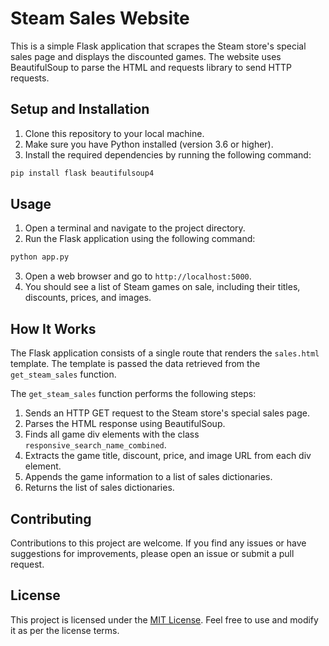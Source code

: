# Steam Sales Website

This is a simple Flask application that scrapes the Steam store's special sales page and displays the discounted games. The website uses BeautifulSoup to parse the HTML and requests library to send HTTP requests.

## Setup and Installation

1. Clone this repository to your local machine.
2. Make sure you have Python installed (version 3.6 or higher).
3. Install the required dependencies by running the following command:

```bash
pip install flask beautifulsoup4
```

## Usage

1. Open a terminal and navigate to the project directory.
2. Run the Flask application using the following command:

```bash
python app.py
```

3. Open a web browser and go to `http://localhost:5000`.
4. You should see a list of Steam games on sale, including their titles, discounts, prices, and images.

## How It Works

The Flask application consists of a single route that renders the `sales.html` template. The template is passed the data retrieved from the `get_steam_sales` function.

The `get_steam_sales` function performs the following steps:

1. Sends an HTTP GET request to the Steam store's special sales page.
2. Parses the HTML response using BeautifulSoup.
3. Finds all game div elements with the class `responsive_search_name_combined`.
4. Extracts the game title, discount, price, and image URL from each div element.
5. Appends the game information to a list of sales dictionaries.
6. Returns the list of sales dictionaries.

## Contributing

Contributions to this project are welcome. If you find any issues or have suggestions for improvements, please open an issue or submit a pull request.

## License

This project is licensed under the [MIT License](LICENSE). Feel free to use and modify it as per the license terms.